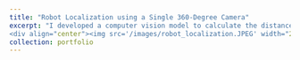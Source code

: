 ```yaml
---
title: "Robot Localization using a Single 360-Degree Camera"
excerpt: "I developed a computer vision model to calculate the distance and the angle to a robot.<br/><br/>
<div align="center"><img src='/images/robot_localization.JPEG' width="25%"></div>"
collection: portfolio
---
```


